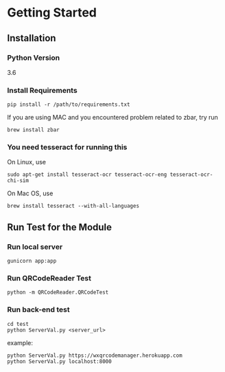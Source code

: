 # Getting Started

## Installation

### Python Version
3.6

### Install Requirements
```
pip install -r /path/to/requirements.txt
```
If you are using MAC and you encountered problem related to zbar, try run
```
brew install zbar
```

### You need tesseract for running this
On Linux, use
```
sudo apt-get install tesseract-ocr tesseract-ocr-eng tesseract-ocr-chi-sim
```

On Mac OS, use
```
brew install tesseract --with-all-languages
```

## Run Test for the Module

### Run local server
```
gunicorn app:app
```

### Run QRCodeReader Test
```
python -m QRCodeReader.QRCodeTest
```

### Run back-end test
```
cd test
python ServerVal.py <server_url>
```
example:
```
python ServerVal.py https://wxqrcodemanager.herokuapp.com
python ServerVal.py localhost:8000
```
